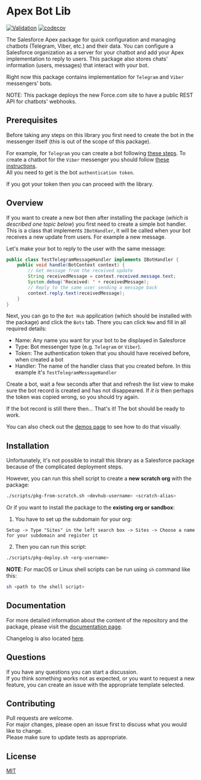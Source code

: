 # Apex Bot Lib

[![Validation](https://github.com/IlyaMatsuev/Apex-ChatBot-Hub/actions/workflows/validation.yml/badge.svg)](https://github.com/IlyaMatsuev/Apex-ChatBot-Hub/actions/workflows/validation.yml)
[![codecov](https://codecov.io/gh/IlyaMatsuev/Apex-ChatBot-Hub/branch/main/graph/badge.svg?token=BFDV73QRJW)](https://codecov.io/gh/IlyaMatsuev/Apex-ChatBot-Hub)

The Salesforce Apex package for quick configuration and managing chatbots (Telegram, Viber, etc.) and their data. You can configure a Salesforce organization as a server for your chatbot and add your Apex implementation to reply to users. This package also stores chats' information (users, messages) that interact with your bot.

Right now this package contains implementation for `Telegram` and `Viber` messengers' bots.

NOTE: This package deploys the new Force.com site to have a public REST API for chatbots' webhooks.

## Prerequisites

Before taking any steps on this library you first need to create the bot in the messenger itself (this is out of the scope of this package).

For example, for `Telegram` you can create a bot following [these steps](https://core.telegram.org/bots#3-how-do-i-create-a-bot). To create a chatbot for the `Viber` messenger you should follow [these instructions](https://developers.viber.com/docs/api/rest-bot-api/#get-started).  
All you need to get is the bot `authentication token`.

If you got your token then you can proceed with the library.

## Overview

If you want to create a new bot then after installing the package (_which is described one topic below_) you first need to create a simple bot handler. This is a class that implements `IBotHandler`, it will be called when your bot receives a new update from users. For example a new message.

Let's make your bot to reply to the user with the same message:

```java
public class TestTelegramMessageHandler implements IBotHandler {
    public void handle(BotContext context) {
        // Get message from the received update
        String receivedMessage = context.received.message.text;
        System.debug('Received: ' + receivedMessage);
        // Reply to the same user sending a message back
        context.reply.text(receivedMessage);
    }
}
```

Next, you can go to the `Bot Hub` application (which should be installed with the package) and click the `Bots` tab. There you can click `New` and fill in all required details:

-   Name: Any name you want for your bot to be displayed in Salesforce
-   Type: Bot messenger type (e.g. `Telegram` or `Viber`).
-   Token: The authentication token that you should have received before, when created a bot
-   Handler: The name of the handler class that you created before. In this example it's `TestTelegramMessageHandler`

Create a bot, wait a few seconds after that and refresh the list view to make sure the bot record is created and has not disappeared. If _it is_ then perhaps the token was copied wrong, so you should try again.

If the bot record is still there then... That's it! The bot should be ready to work.

You can also check out the [demos page](https://ilyamatsuev.github.io/Apex-ChatBot-Hub/#/demos) to see how to do that visually.

## Installation

Unfortunately, it's not possible to install this library as a Salesforce package because of the complicated deployment steps.

However, you can run this shell script to create a **new scratch org** with the package:

```sh
./scripts/pkg-from-scratch.sh <devhub-username> <scratch-alias>
```

Or if you want to install the package to the **existing org or sandbox**:

1. You have to set up the subdomain for your org:

```
Setup -> Type "Sites" in the left search box -> Sites -> Choose a name for your subdomain and register it
```

2. Then you can run this script:

```sh
./scripts/pkg-deploy.sh <org-username>
```

**NOTE**: For macOS or Linux shell scripts can be run using `sh` command like this:

```sh
sh <path to the shell script>
```

## Documentation

For more detailed information about the content of the repository and the package, please visit the [documentation page](https://ilyamatsuev.github.io/Apex-ChatBot-Hub/).

Changelog is also located [here](https://ilyamatsuev.github.io/Apex-ChatBot-Hub/#/changelog).

## Questions

If you have any questions you can start a discussion.  
If you think something works not as expected, or you want to request a new feature, you can create an issue with the appropriate template selected.

## Contributing

Pull requests are welcome.  
For major changes, please open an issue first to discuss what you would like to change.  
Please make sure to update tests as appropriate.

## License

[MIT](LICENSE)
